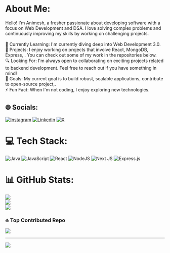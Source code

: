 # About Me:
Hello! I'm Animesh, a fresher passionate about developing software with a focus on Web Development and DSA. I love solving complex problems and continuously improving my skills by working on challenging projects.<br><br>🌱 Currently Learning: I'm currently diving deep into Web Development 3.0.<br>💼 Projects: I enjoy working on projects that involve React, MongoDB, Express, . You can check out some of my work in the repositories below.<br>🔍 Looking For: I'm always open to collaborating on exciting projects related to backend development. Feel free to reach out if you have something in mind!<br>🎯 Goals: My current goal is to build robust, scalable applications, contribute to open-source project,.<br>⚡ Fun Fact: When I'm not coding, I enjoy exploring new technologies.<br>


## 🌐 Socials:
[![Instagram](https://img.shields.io/badge/Instagram-%23E4405F.svg?logo=Instagram&logoColor=white)](https://instagram.com/animeshthakurrr) [![LinkedIn](https://img.shields.io/badge/LinkedIn-%230077B5.svg?logo=linkedin&logoColor=white)](https://www.linkedin.com/in/animeshkumar7780) [![X](https://img.shields.io/badge/X-black.svg?logo=X&logoColor=white)](https://x.com/animesh7780) 

# 💻 Tech Stack:
![Java](https://img.shields.io/badge/java-%23ED8B00.svg?style=for-the-badge&logo=openjdk&logoColor=white) ![JavaScript](https://img.shields.io/badge/javascript-%23323330.svg?style=for-the-badge&logo=javascript&logoColor=%23F7DF1E) ![React](https://img.shields.io/badge/react-%2320232a.svg?style=for-the-badge&logo=react&logoColor=%2361DAFB) ![NodeJS](https://img.shields.io/badge/node.js-6DA55F?style=for-the-badge&logo=node.js&logoColor=white) ![Next JS](https://img.shields.io/badge/Next-black?style=for-the-badge&logo=next.js&logoColor=white) ![Express.js](https://img.shields.io/badge/express.js-%23404d59.svg?style=for-the-badge&logo=express&logoColor=%2361DAFB)
# 📊 GitHub Stats:
![](https://github-readme-stats.vercel.app/api?username=animesh7780&theme=dark&hide_border=false&include_all_commits=true&count_private=true)<br/>
![](https://github-readme-streak-stats.herokuapp.com/?user=animesh7780&theme=dark&hide_border=false)<br/>
![](https://github-readme-stats.vercel.app/api/top-langs/?username=animesh7780&theme=dark&hide_border=false&include_all_commits=true&count_private=true&layout=compact)

### 🔝 Top Contributed Repo
![](https://github-contributor-stats.vercel.app/api?username=animesh7780&limit=5&theme=dark&combine_all_yearly_contributions=true)

---
[![](https://visitcount.itsvg.in/api?id=animesh7780&icon=0&color=0)](https://visitcount.itsvg.in)

<!-- Proudly created with GPRM ( https://gprm.itsvg.in ) -->

